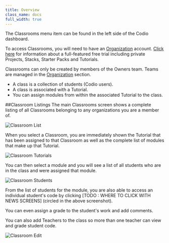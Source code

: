 ```yaml
---
title: Overview
class_name: docs
full_width: true
---
```


The Classrooms menu item can be found in the left side of the Codio dashboard.

To access Classrooms, you will need to have an [Organization](/docs/dashboard/organizations/) account. [Click here](/docs/quickstart/education) for information about a full-featured free trial including private Projects, Stacks, Starter Packs and Tutorials.

Classrooms can only be created by members of the Owners team. Teams are managed in the [Organization](/docs/dashboard/organizations/) section.

- A class is a collection of students (Codio users).
- A class is associated with a Tutorial. 
- You can assign modules from within the associated Tutorial to the class.

##Classroom Listings
The main Classrooms screen shows a complete listing of all Classrooms belonging to any organizations you are a member of.


![Classroom List](/img/docs/classroom_list.png)

When you select a Classroom, you are immediately shown the Tutorial that has been assigned to that Classroom as well as the complete list of modules that make up that Tutorial.

![Classroom Tutorials](/img/docs/classroom_tutorials.png)

You can then select a module and you will see a list of all students who are in the class and were assigned that module.

![Classroom Students](/img/docs/classroom_students.png)

From the list of students for the module, you are also able to access an individual student's code by clicking [TODO : WHERE TO CLICK WITH NEWS SCREENS] (circled in the above screenshot).

You can even assign a grade to the student's work and add comments.

You can also add Teachers to the class so more than one teacher can view and grade student code.

![Classroom Edit](/img/docs/classroom_edit.png)

